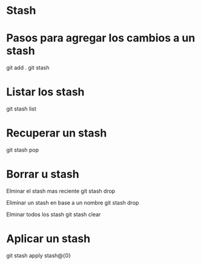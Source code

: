 # Stash

# Pasos para agregar los cambios a un stash

git add .
git stash

# Listar los stash

git stash list

# Recuperar un stash

git stash pop

# Borrar u stash

Elminar el stash mas reciente
git stash drop

Eliminar un stash en base a un nombre
git stash drop <nombre>

Elminar todos los stash
git stash clear

# Aplicar un stash

git stash apply stash@{0}
